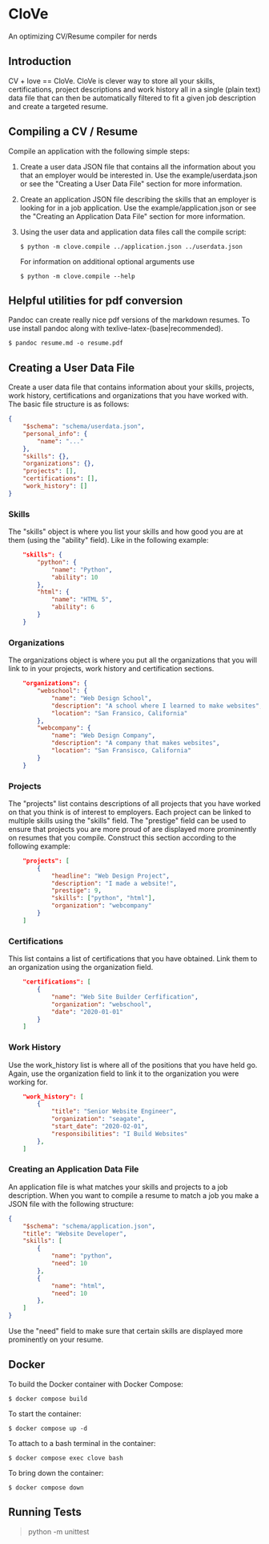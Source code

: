 # CloVe
An optimizing CV/Resume compiler for nerds

## Introduction
CV + love == CloVe. CloVe is clever way to store all your skills,
certifications, project descriptions and work history all in a single 
(plain text) data file that can then be automatically filtered to fit a given 
job description and create a targeted resume.

## Compiling a CV / Resume
Compile an application with the following simple steps:

1. Create a user data JSON file that contains all the information about you 
   that an employer would be interested in. Use the example/userdata.json or 
   see the "Creating a User Data File" section for more information.

2. Create an application JSON file describing the skills that an employer
   is looking for in a job application. Use the example/application.json or
   see the "Creating an Application Data File" section for more information.

3. Using the user data and application data files call the compile script:
   ```
   $ python -m clove.compile ../application.json ../userdata.json
   ```
   For information on additional optional arguments use
   ```
   $ python -m clove.compile --help
   ```

## Helpful utilities for pdf conversion
Pandoc can create really nice pdf versions of the markdown resumes. To use
install pandoc along with texlive-latex-(base|recommended).

```
$ pandoc resume.md -o resume.pdf
```

## Creating a User Data File
Create a user data file that contains information about your skills, projects,
work history, certifications and organizations that you have worked with. The 
basic file structure is as follows:

```json
{
    "$schema": "schema/userdata.json",
    "personal_info": {
        "name": "..."
    },
    "skills": {},
    "organizations": {},
    "projects": [],
    "certifications": [],
    "work_history": []
}
```

### Skills
The "skills" object is where you list your skills and how good you are
at them (using the "ability" field). Like in the following example:

```json
    "skills": {
        "python": {
            "name": "Python",
            "ability": 10
        },
        "html": {
            "name": "HTML 5",
            "ability": 6
        }
    }
```

### Organizations
The organizations object is where you put all the organizations that you will
link to in your projects, work history and certification sections. 

```json
    "organizations": {
        "webschool": {
            "name": "Web Design School",
            "description": "A school where I learned to make websites",
            "location": "San Fransico, California"
        },
        "webcompany": {
            "name": "Web Design Company",
            "description": "A company that makes websites",
            "location": "San Fransisco, California"
        }
    }
```

### Projects
The "projects" list contains descriptions of all projects that you have 
worked on that you think is of interest to employers. Each project can be 
linked to multiple skills using the "skills" field. The "prestige" field 
can be used to ensure that projects you are more proud of are displayed 
more prominently on resumes that you compile. Construct this section 
according to the following example:

```json
    "projects": [
        {
            "headline": "Web Design Project",
            "description": "I made a website!",
            "prestige": 9,
            "skills": ["python", "html"],
            "organization": "webcompany"
        }
    ]
```

### Certifications
This list contains a list of certifications that you have obtained. Link them
to an organization using the organization field.

```json
    "certifications": [
        {
            "name": "Web Site Builder Cerfification",
            "organization": "webschool",
            "date": "2020-01-01"
        }
    ]
```

### Work History
Use the work_history list is where all of the positions that you have held go. 
Again, use the organization field to link it to the organization you were 
working for.

```json
    "work_history": [
        {
            "title": "Senior Website Engineer",
            "organization": "seagate",
            "start_date": "2020-02-01",
            "responsibilities": "I Build Websites"
        },
    ]

```

### Creating an Application Data File
An application file is what matches your skills and projects to a job
description. When you want to compile a resume to match a job you make a 
JSON file with the following structure:

```json
{
    "$schema": "schema/application.json",
    "title": "Website Developer",
    "skills": [
        {
            "name": "python",
            "need": 10
        },
        {
            "name": "html",
            "need": 10
        },
    ]
}
```

Use the "need" field to make sure that certain skills are displayed more
prominently on your resume.

## Docker

To build the Docker container with Docker Compose:

```
$ docker compose build
```

To start the container:
```
$ docker compose up -d
```

To attach to a bash terminal in the container:
```
$ docker compose exec clove bash
```

To bring down the container:
```
$ docker compose down
```

## Running Tests

> python -m unittest
